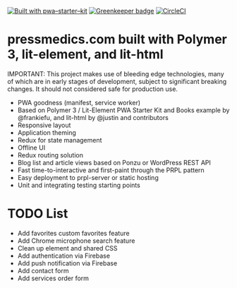 [![Built with pwa–starter–kit](https://img.shields.io/badge/built_with-pwa–starter–kit_-blue.svg)](https://github.com/Polymer/pwa-starter-kit "Built with pwa–starter–kit") [![Greenkeeper badge](https://badges.greenkeeper.io/hyperpress/pressmedics.svg?token=c1c4c312e9e2b874d02b0622ada6020f06d31e4c93594d0923b5da68eb1d2d85&ts=1532501095011)](https://greenkeeper.io/)
[![CircleCI](https://circleci.com/gh/hyperpress/pressmedics.svg?style=svg&circle-token=a56a8a61431cb26b7f1a29d42b44f776e48620fe)](https://circleci.com/gh/hyperpress/pressmedics)


# pressmedics.com built with Polymer 3, lit-element, and lit-html

IMPORTANT: This project makes use of bleeding edge technologies, many of which are in early stages of development, subject to significant breaking changes. It should not considered safe for production use. 

- PWA goodness (manifest, service worker)
- Based on Polymer 3 / Lit-Element PWA Starter Kit and Books example by @frankiefu, and lit-html by @justin and contributors
- Responsive layout
- Application theming
- Redux for state management
- Offline UI
- Redux routing solution
- Blog list and article views based on Ponzu or WordPress REST API
- Fast time-to-interactive and first-paint through the PRPL pattern
- Easy deployment to prpl-server or static hosting
- Unit and integrating testing starting points

# TODO List

- Add favorites custom favorites feature
- Add Chrome microphone search feature
- Clean up element and shared CSS
- Add authentication via Firebase
- Add push notification via Firebase
- Add contact form
- Add services order form

